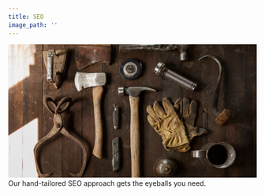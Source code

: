 ```yaml
---
title: SEO
image_path: ''
---
```


![](/uploads/versions/6---x----650-350x---.jpg)Our hand-tailored SEO approach gets the eyeballs you need.